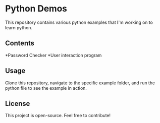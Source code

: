 # Python Demos

This repository contains various python examples that I'm working on to learn python.

## Contents

*Password Checker
*User interaction program

## Usage

Clone this repository, navigate to the specific example folder, and run the python file to see the example in action.

## License

This project is open-source. Feel free to contribute!

 